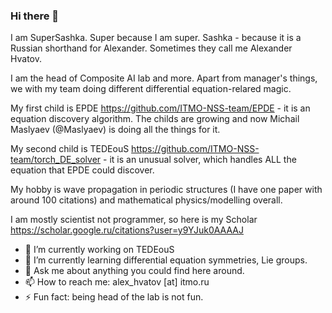 ### Hi there 👋

I am SuperSashka. Super because I am super. Sashka - because it is a Russian shorthand for Alexander. Sometimes they call me Alexander Hvatov.

I am the head of Composite AI lab and more. Apart from manager's things, we with my team doing different differential equation-relared magic. 

My first child is EPDE https://github.com/ITMO-NSS-team/EPDE - it is an equation discovery algorithm. The childs are growing and now Michail Maslyaev (@Maslyaev) is doing all the things for it.

My second child is TEDEouS https://github.com/ITMO-NSS-team/torch_DE_solver - it is an unusual solver, which handles ALL the equation that EPDE could discover.

My hobby is wave propagation in periodic structures (I have one paper with around 100 citations) and mathematical physics/modelling overall.

I am mostly scientist not programmer, so here is my Scholar https://scholar.google.ru/citations?user=y9YJuk0AAAAJ



- 🔭 I’m currently working on TEDEouS
- 🌱 I’m currently learning differential equation symmetries, Lie groups.
- 💬 Ask me about anything you could find here around.
- 📫 How to reach me: alex_hvatov [at] itmo.ru
- ⚡ Fun fact: being head of the lab is not fun.

